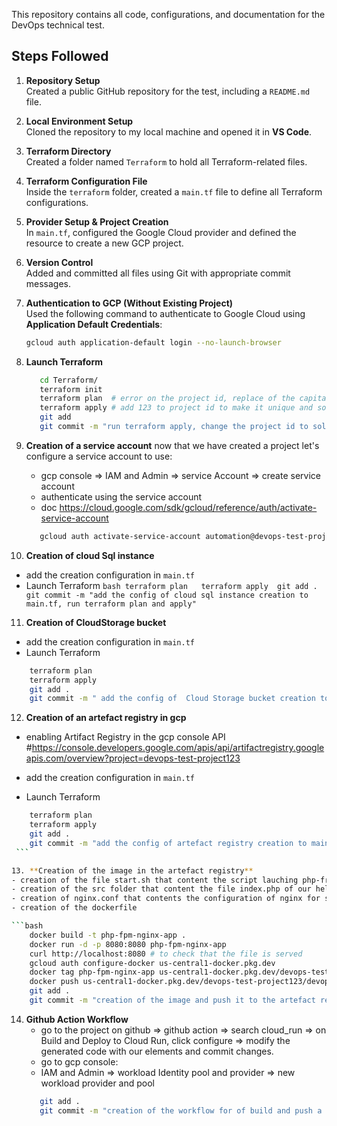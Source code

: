 This repository contains all code, configurations, and documentation for the DevOps technical test.

## Steps Followed

1. **Repository Setup**  
   Created a public GitHub repository for the test, including a `README.md` file.

2. **Local Environment Setup**  
   Cloned the repository to my local machine and opened it in **VS Code**.

3. **Terraform Directory**  
   Created a folder named `Terraform` to hold all Terraform-related files.

4. **Terraform Configuration File**  
   Inside the `terraform` folder, created a `main.tf` file to define all Terraform configurations.

5. **Provider Setup & Project Creation**  
   In `main.tf`, configured the Google Cloud provider and defined the resource to create a new GCP project.

6. **Version Control**  
   Added and committed all files using Git with appropriate commit messages.

7. **Authentication to GCP (Without Existing Project)**  
   Used the following command to authenticate to Google Cloud using **Application Default Credentials**:
   ```bash
   gcloud auth application-default login --no-launch-browser 
   ```
8. **Launch Terraform**
    ```bash
       cd Terraform/
       terraform init 
       terraform plan  # error on the project id, replace of the capital O letter to o letter
       terraform apply # add 123 to project id to make it unique and solve error of project creation
       git add 
       git commit -m "run terraform apply, change the project id to solve the creation error, add other terraform file to the gitignore"
    ```
9. **Creation of a service account**
   now that we have created a project let's configure a service account to use:
   - gcp console => IAM and Admin => service Account => create service account
   - authenticate using the service account 
   - doc https://cloud.google.com/sdk/gcloud/reference/auth/activate-service-account
    ```bash
       gcloud auth activate-service-account automation@devops-test-project123.iam.gserviceaccount.com --key-file=devops-test-project123-83429cfd0b6a.json --project=devops-test-project123
    ```
10. **Creation of cloud Sql instance**
   - add the creation configuration in `main.tf`
   - Launch Terraform
    ```bash
       terraform plan  
       terraform apply 
       git add .
       git commit -m "add the config of cloud sql instance creation to main.tf, run terraform plan and apply"
    ```

11. **Creation of  CloudStorage bucket**
   - add the creation configuration in `main.tf`
   - Launch Terraform
   ``` bash
       terraform plan  
       terraform apply 
       git add .
       git commit -m " add the config of  Cloud Storage bucket creation to main.tf, run terraform plan and apply"
   ```

12. **Creation of an artefact registry in gcp**
   - enabling Artifact Registry in the gcp console API #https://console.developers.google.com/apis/api/artifactregistry.googleapis.com/overview?project=devops-test-project123

   - add the creation configuration in `main.tf`
   - Launch Terraform
   ```bash
       terraform plan  
       terraform apply 
       git add .
       git commit -m "add the config of artefact registry creation to main.tf, run terraform plan and apply"
    ```

13. **Creation of the image in the artefact registry**
   - creation of the file start.sh that content the script lauching php-frp and nginx in the container
   - creation of the src folder that content the file index.php of our hello world!
   - creation of nginx.conf that contents the configuration of nginx for serving static files and proxying requests to the PHP-FPM
   - creation of the dockerfile 
 
   ```bash
       docker build -t php-fpm-nginx-app .
       docker run -d -p 8080:8080 php-fpm-nginx-app
       curl http://localhost:8080 # to check that the file is served
       gcloud auth configure-docker us-central1-docker.pkg.dev
       docker tag php-fpm-nginx-app us-central1-docker.pkg.dev/devops-test-project123/devops-test-repo123/php-nginx-app:v1
       docker push us-central1-docker.pkg.dev/devops-test-project123/devops-test-repo123/php-nginx-app:v1
       git add .
       git commit -m "creation of the image and push it to the artefact registry in gcp"
   ```

14. **Github Action Workflow**
      - go to the project on github => github action => search cloud_run => on Build and Deploy to Cloud Run, click configure => modify the generated code with our elements and commit changes.
      - go to gcp console:
      - IAM and Admin => workload Identity pool and provider => new workload provider and pool
      ```bash
         git add .
         git commit -m "creation of the workflow for of build and push a Docker container to Google Artifact Registry and deploy it on Cloud Run when a commit is pushed to the main branch."
      ```
  
    